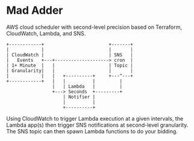 # Mad Adder
AWS cloud scheduler with second-level precision based on Terraform, CloudWatch, Lambda, and SNS.

    +------------+                        +-------+
    |            |                        |       |
    | CloudWatch |                        | SNS   |
    |   Events   +---+--------------------> cron  |
    | 1+ Minute  |   |                    | Topic |
    | Granularity|   |                    |       |
    |            |   |   +----------+     +---^---+
    +------------+   |   |          |         |
                     |   | Lambda   |         |
                     +---> Seconds  +---------+
                         | Notifier |
                         |          |
                         +----------+

Using CloudWatch to trigger Lambda execution at a given intervals, the Lambda app(s) then trigger SNS notifications at second-level granularity.  The SNS topic can then spawn Lambda functions to do your bidding.
